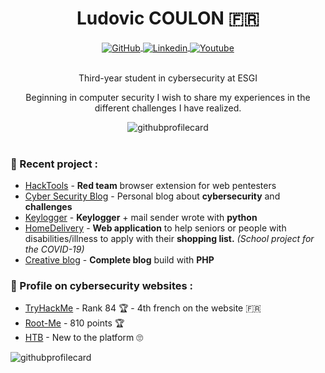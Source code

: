 <div align="center">
  <h1 align="center">Ludovic COULON 🇫🇷</h1>
    <a href="https://github.com/LasCC">
      <img alt="GitHub" src="https://img.shields.io/badge/-Github-000?style=flat-square&logo=Github&logoColor=white" align="center" />
    </a>
    <a href="https://www.linkedin.com/in/ludovic-coulon-b361ba183">
      <img alt="Linkedin" src="https://img.shields.io/badge/-LinkedIn-blue?style=flat-square&logo=Linkedin&logoColor=white" align="center" />
    </a>
    <a href="https://www.youtube.com/channel/UCkDvlI9LUuwZ4GKFUbP_Ovg">
      <img alt="Youtube" src="https://img.shields.io/badge/-YouTube-FF0000?style=flat-square&labelColor=FFFFFF&logo=youtube&logoColor=FF0000" align="center" />
    </a>
   <br/><br/>
   <p align="center">
    Third-year student in cybersecurity at ESGI
   </p>
   
   <p align="center">
    Beginning in computer security I wish to share my experiences in the different challenges I have realized.
   </p>  
   
   <img src='https://github-readme-stats.vercel.app/api/top-langs/?username=LasCC&layout=compact&hide=css' alt="githubprofilecard" />

</div>
<br/>

### 🚀 Recent project :
- [HackTools](https://github.com/LasCC/Hack-Tools) - **Red team** browser extension for web pentesters 
- [Cyber Security Blog](https://ludovic-cyber-sec.netlify.app/) - Personal blog about **cybersecurity** and **challenges**
- [Keylogger](https://github.com/LasCC/Keylogger) - **Keylogger** + mail sender wrote with **python** 
- [HomeDelivery](https://github.com/LasCC/HomeDelivery) - **Web application** to help seniors or people with disabilities/illness to apply with their **shopping list.** *(School project for the COVID-19)*
- [Creative blog](https://github.com/LasCC/Creative-blog) - **Complete blog** build with **PHP**



### 👀 Profile on cybersecurity websites :
- [TryHackMe](https://tryhackme.com/p/boperXD) - Rank 84 🏆 - 4th french on the website 🇫🇷
- [Root-Me](https://www.root-me.org/zeeph) -  810 points 🏆
- [HTB](https://www.hackthebox.eu/profile/157489) - New to the platform 🙄

<img src='https://github-readme-stats.vercel.app/api?username=lascc&hide=["issues"]&show_icons=true' alt="githubprofilecard" />
